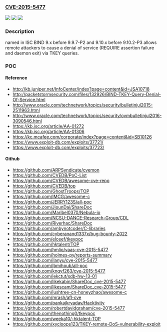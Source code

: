 ### [CVE-2015-5477](https://cve.mitre.org/cgi-bin/cvename.cgi?name=CVE-2015-5477)
![](https://img.shields.io/static/v1?label=Product&message=n%2Fa&color=blue)
![](https://img.shields.io/static/v1?label=Version&message=n%2Fa&color=blue)
![](https://img.shields.io/static/v1?label=Vulnerability&message=n%2Fa&color=brighgreen)

### Description

named in ISC BIND 9.x before 9.9.7-P2 and 9.10.x before 9.10.2-P3 allows remote attackers to cause a denial of service (REQUIRE assertion failure and daemon exit) via TKEY queries.

### POC

#### Reference
- http://kb.juniper.net/InfoCenter/index?page=content&id=JSA10718
- http://packetstormsecurity.com/files/132926/BIND-TKEY-Query-Denial-Of-Service.html
- http://www.oracle.com/technetwork/topics/security/bulletinjul2015-2511963.html
- http://www.oracle.com/technetwork/topics/security/ovmbulletinjul2016-3090546.html
- https://kb.isc.org/article/AA-01272
- https://kb.isc.org/article/AA-01306
- https://kc.mcafee.com/corporate/index?page=content&id=SB10126
- https://www.exploit-db.com/exploits/37721/
- https://www.exploit-db.com/exploits/37723/

#### Github
- https://github.com/ARPSyndicate/cvemon
- https://github.com/CVEDB/PoC-List
- https://github.com/CVEDB/awesome-cve-repo
- https://github.com/CVEDB/top
- https://github.com/GhostTroops/TOP
- https://github.com/IMCG/awesome-c
- https://github.com/JERRY123S/all-poc
- https://github.com/JiounDai/ShareDoc
- https://github.com/Maribel0370/Nebula-io
- https://github.com/NCSU-DANCE-Research-Group/CDL
- https://github.com/Riverhac/ShareDoc
- https://github.com/ambynotcoder/C-libraries
- https://github.com/cyberanand1337x/bug-bounty-2022
- https://github.com/elceef/tkeypoc
- https://github.com/hktalent/TOP
- https://github.com/hmlio/vaas-cve-2015-5477
- https://github.com/holmes-py/reports-summary
- https://github.com/ilanyu/cve-2015-5477
- https://github.com/jbmihoub/all-poc
- https://github.com/knqyf263/cve-2015-5477
- https://github.com/lekctut/sdb-hw-13-01
- https://github.com/likekabin/ShareDoc_cve-2015-5477
- https://github.com/likescam/ShareDoc_cve-2015-5477
- https://github.com/lushtree-cn-honeyzhao/awesome-c
- https://github.com/mrash/afl-cve
- https://github.com/pankajkryadav/Hacktivity
- https://github.com/robertdavidgraham/cve-2015-5477
- https://github.com/thenothing0/tkeypoc
- https://github.com/weeka10/-hktalent-TOP
- https://github.com/xycloops123/TKEY-remote-DoS-vulnerability-exploit

